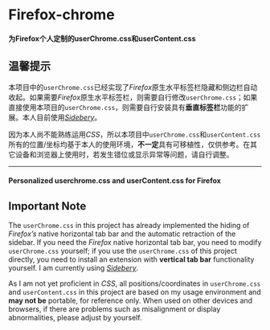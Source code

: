 # Firefox-chrome

#### 为Firefox个人定制的userChrome.css和userContent.css

## 温馨提示

本项目中的`userChrome.css`已经实现了*Firefox*原生水平标签栏隐藏和侧边栏自动收起。如果需要*Firefox*原生水平标签栏，则需要自行修改`userChrome.css`；如果直接使用本项目的`userChrome.css`，则需要自行安装具有**垂直标签栏**功能的扩展。本人目前使用[*Sidebery*](https://github.com/mbnuqw/sidebery)。

因为本人尚不能熟练运用*CSS*，所以本项目中`userChrome.css`和`userContent.css`所有的位置/坐标均基于本人的使用环境，**不一定**具有可移植性，仅供参考。在其它设备和浏览器上使用时，若发生错位或显示异常等问题，请自行调整。
* * *
#### Personalized userchrome.css and userContent.css for Firefox

## Important Note

The `userChrome.css` in this project has already implemented the hiding of *Firefox’s* native horizontal tab bar and the automatic retraction of the sidebar. If you need the *Firefox* native horizontal tab bar, you need to modify `userChrome.css` yourself; if you use the `userChrome.css` of this project directly, you need to install an extension with **vertical tab bar** functionality yourself. I am currently using [*Sidebery*](https://github.com/mbnuqw/sidebery).

As I am not yet proficient in *CSS*, all positions/coordinates in `userChrome.css` and `userContent.css` in this project are based on my usage environment and **may not be** portable, for reference only. When used on other devices and browsers, if there are problems such as misalignment or display abnormalities, please adjust by yourself.

